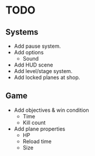 # TODO

## Systems
- Add pause system.
- Add options
  - Sound
- Add HUD scene
- Add level/stage system.
- Add locked planes at shop.

## Game
- Add objectives & win condition
  - Time
  - Kill count
- Add plane properties
  - HP
  - Reload time
  - Size
